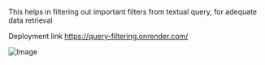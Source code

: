 This helps in filtering out important filters from textual query, for adequate data retrieval 

Deployment link
https://query-filtering.onrender.com/

![Image](https://github.com/user-attachments/assets/245dde38-87a6-43f1-be95-13ed9885bad7)
